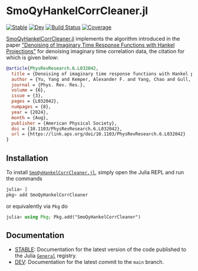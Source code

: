 # SmoQyHankelCorrCleaner.jl

[![Stable](https://img.shields.io/badge/docs-stable-blue.svg)](https://SmoQySuite.github.io/SmoQyHankelCorrCleaner.jl/stable/)
[![Dev](https://img.shields.io/badge/docs-dev-blue.svg)](https://SmoQySuite.github.io/SmoQyHankelCorrCleaner.jl/dev/)
[![Build Status](https://github.com/SmoQySuite/SmoQyHankelCorrCleaner.jl/actions/workflows/CI.yml/badge.svg?branch=main)](https://github.com/SmoQySuite/SmoQyHankelCorrCleaner.jl/actions/workflows/CI.yml?query=branch%3Amain)
[![Coverage](https://codecov.io/gh/SmoQySuite/SmoQyHankelCorrCleaner.jl/branch/main/graph/badge.svg)](https://codecov.io/gh/SmoQySuite/SmoQyHankelCorrCleaner.jl)

[SmoQyHankelCorrCleaner.jl](https://github.com/SmoQySuite/SmoQyHankelCorrCleaner.jl) implements the algorithm introduced
in the paper ["Denoising of Imaginary Time Response Functions with Hankel Projections"](https://arxiv.org/abs/2403.12349)
for denoising imaginary time correlation data, the citation for which is given below:

```bibtex
@article{PhysRevResearch.6.L032042,
  title = {Denoising of imaginary time response functions with Hankel projections},
  author = {Yu, Yang and Kemper, Alexander F. and Yang, Chao and Gull, Emanuel},
  journal = {Phys. Rev. Res.},
  volume = {6},
  issue = {3},
  pages = {L032042},
  numpages = {8},
  year = {2024},
  month = {Aug},
  publisher = {American Physical Society},
  doi = {10.1103/PhysRevResearch.6.L032042},
  url = {https://link.aps.org/doi/10.1103/PhysRevResearch.6.L032042}
}
```

## Installation

To install [`SmoQyHankelCorrCleaner.jl`](https://github.com/SmoQySuite/SmoQyHankelCorrCleaner.jl.git),
simply open the Julia REPL and run the commands
```julia
julia> ]
pkg> add SmoQyHankelCorrCleaner
```
or equivalently via `Pkg` do
```julia
julia> using Pkg; Pkg.add("SmoQyHankelCorrCleaner")
```

## Documentation

- [STABLE](https://SmoQySuite.github.io/SmoQyHankelCorrCleaner.jl/stable/): Documentation for the latest version of the code published to the Julia [`General`](https://github.com/JuliaRegistries/General.git) registry.
- [DEV](https://SmoQySuite.github.io/SmoQyHankelCorrCleaner.jl/dev/): Documentation for the latest commit to the `main` branch.
